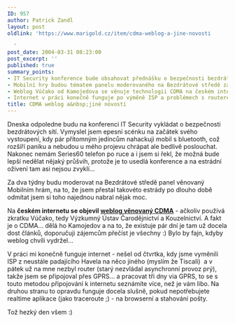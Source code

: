```yaml
---
ID: 957
author: Patrick Zandl
layout: post
oldlink: 'https://www.marigold.cz/item/cdma-weblog-a-jine-novosti

  '
post_date: 2004-03-31 08:23:00
post_excerpt: ''
published: true
summary_points:
- IT Security konference bude obsahovat přednášku o bezpečnosti bezdrátových sítí.
- Mobilní hry budou tématem panelu moderovaného na Bezdrátové středě za dva týdny.
- Weblog Vúčako od Kamojedova se věnuje technologii CDMA na českém internetu.
- Internet v práci konečně funguje po výměně ISP a problémech s routerem.
title: CDMA weblog a&nbsp;jiné nóvosti
---
```


<p>
Dneska odpoledne budu na konferenci IT Security vykládat o bezpečnosti bezdrátových sítí. Vymyslel jsem epesní scénku na začátek svého vystoupení, kdy pár přítomným jedincům nahackuji mobil s bluetooth, což rozšíří paniku a nebudou u mého projevu chrápat ale bedlivě poslouchat. Nakonec nemám Series60 telefon po ruce a i jsem si řekl, že možná bude lepší nedělat nějaký průšvih, protože je to usedlá konference a na estrádní oživení tam asi nejsou zvyklí... </p>

<p>
Za dva týdny budu moderovat na Bezdrátové středě panel věnovaný Mobilním hrám, na to, že jsem přestal takovéto estrády po dlouho době odmítat jsem si toho najednou nabral nějak moc. </p>

<p>
Na <STRONG>českém internetu se objevil </STRONG><A href="http://vucako.bloguje.cz/" target=_blank><STRONG>weblog věnovaný CDMA</STRONG></A> - ačkoliv používá zkratku Vúčako, tedy Výzkumný Ústav Čarodějnictví a Kouzelnictví. A fakt je o CDMA... dělá ho Kamojedov a na to, že existuje pár dní je tam už docela dost článků, doporučuji zájemcům přečíst je všechny :) Bylo by fajn, kdyby weblog chvíli vydržel...</p>

<p>
V práci mi konečně funguje internet - nešel od čtvrtka, kdy jsme vyměnili ISP z neustále padajícího Havela na něco jiného (myslím že Tiscali)&#160; a v pátek už na mne nezbyl router (starý nezvládal asynchronní provoz prý), takže jsem se připojoval přes GPRS... a pracovat tři dny via GPRS, to se s touto metodou připojování k internetu seznámíte více, než je vám libo. Na druhou stranu to opravdu funguje docela slušně, pokud nepotřebujete realtime aplikace (jako traceroute ;) - na browserní a stahování pošty. </p>

<p>
Tož hezký den všem :)</p>